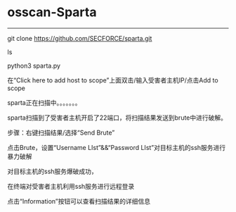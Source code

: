 # osscan-Sparta

---

git clone https://github.com/SECFORCE/sparta.git

ls

python3 sparta.py

在“Click here to add host to scope”上面双击/输入受害者主机IP/点击Add to scope

sparta正在扫描中。。。。。。。

sparta扫描到了受害者主机开启了22端口，将扫描结果发送到brute中进行破解。

步骤：右键扫描结果/选择“Send Brute”

 点击Brute，设置“Username LIst”&&“Password LIst”对目标主机的ssh服务进行暴力破解

对目标主机的ssh服务爆破成功，

在终端对受害者主机利用ssh服务进行远程登录

点击“Information”按钮可以查看扫描结果的详细信息

